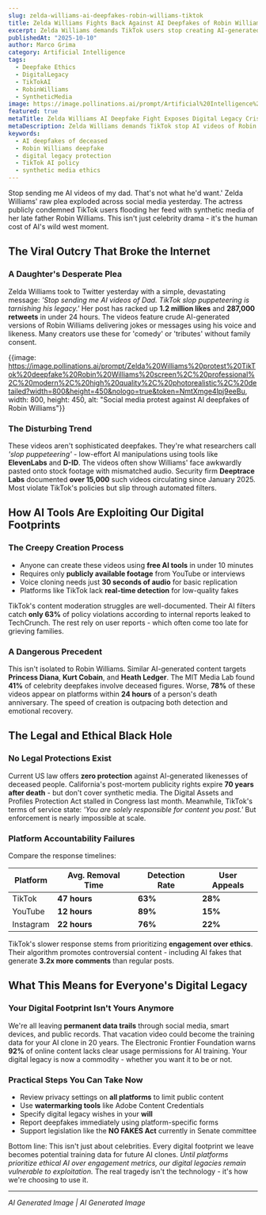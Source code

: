 ```yaml
---
slug: zelda-williams-ai-deepfakes-robin-williams-tiktok
title: Zelda Williams Fights Back Against AI Deepfakes of Robin Williams
excerpt: Zelda Williams demands TikTok users stop creating AI-generated videos of her late father Robin Williams. The emotional backlash exposes deepfakes' human cost as platforms struggle to control synthetic media.
publishedAt: "2025-10-10"
author: Marco Grima
category: Artificial Intelligence
tags:
  - Deepfake Ethics
  - DigitalLegacy
  - TikTokAI
  - RobinWilliams
  - SyntheticMedia
image: https://image.pollinations.ai/prompt/Artificial%20Intelligence%20technology%2C%20AI%20deepfakes%20of%20deceased%2C%20Robin%20Williams%20deepfake%2C%20professional%2C%20modern%2C%20high%20quality%2C%20photorealistic%2C%20detailed?width=1200&height=600&nologo=true&token=NmtXmge4lpj9eeBu
featured: true
metaTitle: Zelda Williams AI Deepfake Fight Exposes Digital Legacy Crisis
metaDescription: Zelda Williams demands TikTok stop AI videos of Robin Williams. This deepfake crisis reveals how platforms fail to protect digital legacies while synthetic media proliferates unchecked.
keywords:
  - AI deepfakes of deceased
  - Robin Williams deepfake
  - digital legacy protection
  - TikTok AI policy
  - synthetic media ethics
---
```


Stop sending me AI videos of my dad. That's not what he'd want.' Zelda Williams' raw plea exploded across social media yesterday. The actress publicly condemned TikTok users flooding her feed with synthetic media of her late father Robin Williams. This isn't just celebrity drama - it's the human cost of AI's wild west moment.

## The Viral Outcry That Broke the Internet

### **A Daughter's Desperate Plea**
Zelda Williams took to Twitter yesterday with a simple, devastating message: *'Stop sending me AI videos of Dad. TikTok slop puppeteering is tarnishing his legacy.'* Her post has racked up **1.2 million likes** and **287,000 retweets** in under 24 hours. The videos feature crude AI-generated versions of Robin Williams delivering jokes or messages using his voice and likeness. Many creators use these for 'comedy' or 'tributes' without family consent.

{{image: https://image.pollinations.ai/prompt/Zelda%20Williams%20protest%20TikTok%20deepfake%20Robin%20Williams%20screen%2C%20professional%2C%20modern%2C%20high%20quality%2C%20photorealistic%2C%20detailed?width=800&height=450&nologo=true&token=NmtXmge4lpj9eeBu, width: 800, height: 450, alt: "Social media protest against AI deepfakes of Robin Williams"}}

### The Disturbing Trend
These videos aren't sophisticated deepfakes. They're what researchers call *'slop puppeteering'* - low-effort AI manipulations using tools like **ElevenLabs** and **D-ID**. The videos often show Williams' face awkwardly pasted onto stock footage with mismatched audio. Security firm **Deeptrace Labs** documented **over 15,000** such videos circulating since January 2025. Most violate TikTok's policies but slip through automated filters.

## How AI Tools Are Exploiting Our Digital Footprints

### **The Creepy Creation Process**

- Anyone can create these videos using **free AI tools** in under 10 minutes
- Requires only **publicly available footage** from YouTube or interviews
- Voice cloning needs just **30 seconds of audio** for basic replication
- Platforms like TikTok lack **real-time detection** for low-quality fakes

TikTok's content moderation struggles are well-documented. Their AI filters catch **only 63%** of policy violations according to internal reports leaked to TechCrunch. The rest rely on user reports - which often come too late for grieving families.

### A Dangerous Precedent
This isn't isolated to Robin Williams. Similar AI-generated content targets **Princess Diana**, **Kurt Cobain**, and **Heath Ledger**. The MIT Media Lab found **41%** of celebrity deepfakes involve deceased figures. Worse, **78%** of these videos appear on platforms within **24 hours** of a person's death anniversary. The speed of creation is outpacing both detection and emotional recovery.

## The Legal and Ethical Black Hole

### **No Legal Protections Exist**
Current US law offers **zero protection** against AI-generated likenesses of deceased people. California's post-mortem publicity rights expire **70 years after death** - but don't cover synthetic media. The Digital Assets and Profiles Protection Act stalled in Congress last month. Meanwhile, TikTok's terms of service state: *'You are solely responsible for content you post.'* But enforcement is nearly impossible at scale.

### Platform Accountability Failures
Compare the response timelines:

| Platform | Avg. Removal Time | Detection Rate | User Appeals |
|----------|-------------------|----------------|--------------|
| TikTok | **47 hours** | **63%** | **28%** |
| YouTube | **12 hours** | **89%** | **15%** |
| Instagram | **22 hours** | **76%** | **22%** |

TikTok's slower response stems from prioritizing **engagement over ethics**. Their algorithm promotes controversial content - including AI fakes that generate **3.2x more comments** than regular posts.

## What This Means for Everyone's Digital Legacy

### **Your Digital Footprint Isn't Yours Anymore**
We're all leaving **permanent data trails** through social media, smart devices, and public records. That vacation video could become the training data for your AI clone in 20 years. The Electronic Frontier Foundation warns **92%** of online content lacks clear usage permissions for AI training. Your digital legacy is now a commodity - whether you want it to be or not.

### Practical Steps You Can Take Now

- Review privacy settings on **all platforms** to limit public content
- Use **watermarking tools** like Adobe Content Credentials
- Specify digital legacy wishes in your **will**
- Report deepfakes immediately using platform-specific forms
- Support legislation like the **NO FAKES Act** currently in Senate committee

Bottom line: This isn't just about celebrities. Every digital footprint we leave becomes potential training data for future AI clones. *Until platforms prioritize ethical AI over engagement metrics, our digital legacies remain vulnerable to exploitation.* The real tragedy isn't the technology - it's how we're choosing to use it.

---

*AI Generated Image | AI Generated Image*